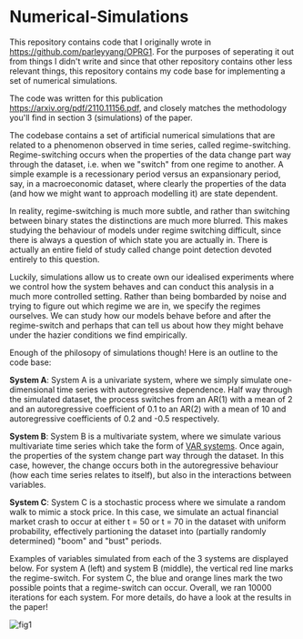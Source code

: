 # Numerical-Simulations

This repository contains code that I originally wrote in https://github.com/parleyyang/OPRG1. For the purposes of seperating it out from things I didn't write and since that other repository contains other less relevant things, this repository contains my code base for implementing a set of numerical simulations.

The code was written for this publication https://arxiv.org/pdf/2110.11156.pdf, and closely matches the methodology you'll find in section 3 (simulations) of the paper.

The codebase contains a set of artificial numerical simulations that are related to a phenomenon observed in time series, called regime-switching. Regime-switching occurs when the properties of the data change part way through the dataset, i.e. when we "switch" from one regime to another. A simple example is a recessionary period versus an expansionary period, say, in a macroeconomic dataset, where clearly the properties of the data (and how we might want to approach modelling it) are state dependent.

In reality, regime-switching is much more subtle, and rather than switching between binary states the distinctions are much more blurred. This makes studying the behaviour of models under regime switching difficult, since there is always a question of which state you are actually in. There is actually an entire field of study called change point detection devoted entirely to this question.

Luckily, simulations allow us to create own our idealised experiments where we control how the system behaves and can conduct this analysis in a much more controlled setting. Rather than being bombarded by noise and trying to figure out which regime we are in, we specify the regimes ourselves. We can study how our models behave before and after the regime-switch and perhaps that can tell us about how they might behave under the hazier conditions we find empirically. 

Enough of the philosopy of simulations though! Here is an outline to the code base:

**System A**: System A is a univariate system, where we simply simulate one-dimensional time series with autoregressive dependence. Half way through the simulated     dataset, the process switches from an AR(1) with a mean of 2 and an autoregressive coefficient of 0.1 to an AR(2) with a mean of 10 and autoregressive              coefficients of 0.2 and -0.5 respectively. 

**System B**: System B is a multivariate system, where we simulate various multivariate time series which take the form of [VAR systems](https://en.wikipedia.org/wiki/Vector_autoregression). Once again, the properties of the system change part way through the dataset. In this case, however, the change occurs both in the autoregressive behaviour (how each time series relates to itself), but also in the interactions between variables.

**System C**: System C is a stochastic process where we simulate a random walk to mimic a stock price. In this case, we simulate an actual financial market crash to occur at either t = 50 or t = 70 in the dataset with uniform probability, effectively partioning the dataset into (partially randomly determined) "boom" and "bust" periods.

Examples of variables simulated from each of the 3 systems are displayed below. For system A (left) and system B (middle), the vertical red line marks the regime-switch. For system C, the blue and orange lines mark the two possible points that a regime-switch can occur. Overall, we ran 10000 iterations for each system. For more details, do have a look at the results in the paper!


![fig1](https://user-images.githubusercontent.com/55145311/147833359-95068b7b-aee2-4782-8f71-4c6ac9ac6577.png)
